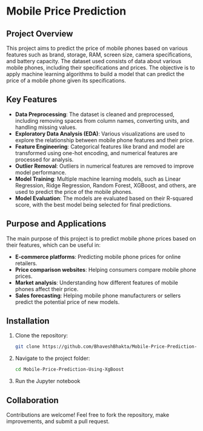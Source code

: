 # Mobile Price Prediction

## Project Overview

This project aims to predict the price of mobile phones based on various features such as brand, storage, RAM, screen size, camera specifications, and battery capacity. The dataset used consists of data about various mobile phones, including their specifications and prices. The objective is to apply machine learning algorithms to build a model that can predict the price of a mobile phone given its specifications.

## Key Features

- **Data Preprocessing**: The dataset is cleaned and preprocessed, including removing spaces from column names, converting units, and handling missing values.
- **Exploratory Data Analysis (EDA)**: Various visualizations are used to explore the relationship between mobile phone features and their price.
- **Feature Engineering**: Categorical features like brand and model are transformed using one-hot encoding, and numerical features are processed for analysis.
- **Outlier Removal**: Outliers in numerical features are removed to improve model performance.
- **Model Training**: Multiple machine learning models, such as Linear Regression, Ridge Regression, Random Forest, XGBoost, and others, are used to predict the price of the mobile phones.
- **Model Evaluation**: The models are evaluated based on their R-squared score, with the best model being selected for final predictions.

## Purpose and Applications

The main purpose of this project is to predict mobile phone prices based on their features, which can be useful in:
- **E-commerce platforms**: Predicting mobile phone prices for online retailers.
- **Price comparison websites**: Helping consumers compare mobile phone prices.
- **Market analysis**: Understanding how different features of mobile phones affect their price.
- **Sales forecasting**: Helping mobile phone manufacturers or sellers predict the potential price of new models.

## Installation

1. Clone the repository:

    ```bash
    git clone https://github.com/BhaveshBhakta/Mobile-Price-Prediction-Using-XgBoost.git
    ```

2. Navigate to the project folder:

    ```bash
    cd Mobile-Price-Prediction-Using-XgBoost
    ```

3. Run the Jupyter notebook 

## Collaboration

Contributions are welcome! Feel free to fork the repository, make improvements, and submit a pull request.
